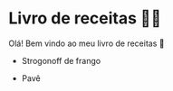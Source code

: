 # Livro de receitas :woman_cook:

Olá! Bem vindo ao meu livro de receitas :wave:

- Strogonoff de frango

- Pavê

  